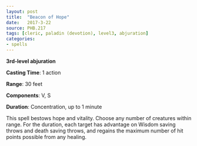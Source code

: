 ```yaml
---
layout: post
title:  "Beacon of Hope"
date:   2017-3-22
source: PHB.217
tags: [cleric, paladin (devotion), level3, abjuration]
categories:
- spells
---
```


**3rd-level abjuration**

**Casting Time**: 1 action

**Range**: 30 feet

**Components**: V, S

**Duration**: Concentration, up to 1 minute

This spell bestows hope and vitality. Choose any number of creatures within range. For the duration, each target has advantage on Wisdom saving throws and death saving throws, and regains the maximum number of hit points possible from any healing.
